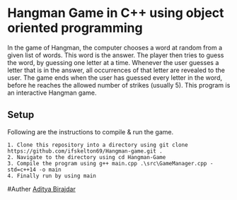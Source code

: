 # Hangman Game in C++ using object oriented programming

In the game of Hangman, the computer chooses a word at random from a given list of words. This word is the answer. The player then tries to guess the word, by guessing one letter at a time. Whenever the user guesses a letter that is in the answer, all occurrences of that letter are revealed to the user. The game ends when the user has guessed every letter in the word, before he reaches the allowed number of strikes (usually 5). This program is an interactive Hangman game.

## Setup

Following are the instructions to compile & run the game.

    1. Clone this repository into a directory using git clone https://github.com/ifskelton69/Hangman-game.git .
    2. Navigate to the directory using cd Hangman-Game
    3. Compile the program using g++ main.cpp .\src\GameManager.cpp -std=c++14 -o main
    4. Finally run by using main

#Auther 
[Aditya Birajdar](https://github.com/ifskelton69)
